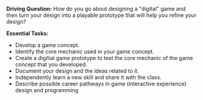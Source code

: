 **Driving Question:** How do you go about designing a "digital" game and then turn your design into a playable prototype that will help you refine your design?

**Essential Tasks:**

* Develop a game concept.
* Identify the core mechanic used in your game concept.
* Create a digitial game prototype to test the core mechanic of the game concept that you developed.
* Document your design and the ideas related to it.
* Independently learn a new skill and share it with the class.
* Describe possible career pathways in game (interactive experience) design and programming
